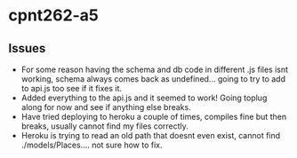 # cpnt262-a5
## Issues
- For some reason having the schema and db code in different .js files isnt working, schema always comes back as undefined... going to try to add to api.js too see if it fixes it.
- Added everything to the api.js and it seemed to work! Going toplug along for now and see if anything else breaks.
- Have tried deploying to heroku a couple of times, compiles fine but then breaks, usually cannot find my files correctly.
- Heroku is trying to read an old path that doesnt even exist, cannot find ./models/Places.... not sure how to fix.
